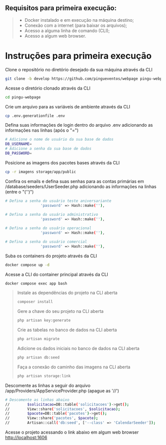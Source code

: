 ## Requisitos para primeira execução:
   > - Docker instalado e em execução na máquina destino;<br>
   > - Conexão com a internet (para baixar os arquivos);<br>
   > - Acesso a alguma linha de comando (CLI);<br>
   > - Acesso a algum web browser.<br>

# Instruções para primeira execução
Clone o repositório no diretório desejado da sua máquina através da CLI
```sh
git clone -b develop https://github.com/pingueventos/webpage pingu-webpage
```

Acesse o diretório clonado através da CLI
```sh
cd pingu-webpage
```

Crie um arquivo para as variáveis de ambiente através da CLI
```sh
cp .env.generationfile .env
```

Defina suas informações de login dentro do arquivo .env adicionando as informações nas linhas (após o "=")
```sh
# Adicione o nome de usuário da sua base de dados
DB_USERNAME=
# Adicione a senha da sua base de dados
DB_PASSWORD=
```

Posicione as imagens dos pacotes bases através da CLI
```sh
cp -r imagens storage/app/public
```

Confira os emails e defina suas senhas para as contas primárias em /database/seeders/UserSeeder.php adicionando as informações na linhas (entre o "('')")
```sh
# Defina a senha do usuário teste aniversariante
                'password' => Hash::make(''),
                
# Defina a senha do usuário administrativo
                'password' => Hash::make(''),

# Defina a senha do usuário operacional
                'password' => Hash::make(''),

# Defina a senha do usuário comercial
                'password' => Hash::make(''),
```

Suba os containers do projeto através da CLI
```sh
docker compose up -d
```

Acesse a CLI do container principal através da CLI
```sh
docker compose exec app bash
```

> Instale as dependências do projeto na CLI aberta
> ```sh
> composer install
> ```
> 
> Gere a chave do seu projeto na CLI aberta
> ```sh
> php artisan key:generate
> ```
>
> Crie as tabelas no banco de dados na CLI aberta
> ```sh
> php artisan migrate
> ```
>
> Adicione os dados iniciais no banco de dados na CLI aberta
> ```sh
> php artisan db:seed
> ```
>
> Faça a conexão do caminho das imagens na CLI aberta
> ```sh
> php artisan storage:link
> ```

Descomente as linhas a seguir do arquivo /app/Providers/AppServiceProvider.php (apague as '//')
```sh
# Descomente as linhas abaixo        
//        $solicitacao=DB::table('solicitacoes')->get();
//        View::share('solicitacoes', $solicitacao);
//        $pacote=DB::table('pacotes')->get();
//        View::share('pacotes', $pacote);
//        Artisan::call('db:seed', ['--class' => 'CalendarSeeder']);
```

Acesse o projeto acessando o link abaixo em algum web browser<br>
[http://localhost:1606](http://localhost:1606)